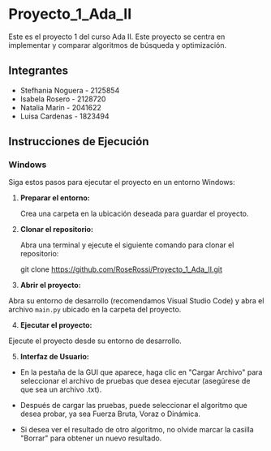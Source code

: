 # Proyecto_1_Ada_II

Este es el proyecto 1 del curso Ada II. Este proyecto se centra en implementar y comparar algoritmos de búsqueda y optimización.

## Integrantes

- Stefhania Noguera - 2125854
- Isabela Rosero - 2128720
- Natalia Marin - 2041622
- Luisa Cardenas - 1823494

## Instrucciones de Ejecución

### Windows

Siga estos pasos para ejecutar el proyecto en un entorno Windows:

1. **Preparar el entorno:**

   Crea una carpeta en la ubicación deseada para guardar el proyecto.

2. **Clonar el repositorio:**

   Abra una terminal y ejecute el siguiente comando para clonar el repositorio: 
   
   git clone https://github.com/RoseRossi/Proyecto_1_Ada_II.git
   
3. **Abrir el proyecto:**

Abra su entorno de desarrollo (recomendamos Visual Studio Code) y abra el archivo `main.py` ubicado en la carpeta del proyecto.

4. **Ejecutar el proyecto:**

Ejecute el proyecto desde su entorno de desarrollo.

5. **Interfaz de Usuario:**

- En la pestaña de la GUI que aparece, haga clic en "Cargar Archivo" para seleccionar el archivo de pruebas que desea ejecutar (asegúrese de que sea un archivo .txt).

- Después de cargar las pruebas, puede seleccionar el algoritmo que desea probar, ya sea Fuerza Bruta, Voraz o Dinámica.

- Si desea ver el resultado de otro algoritmo, no olvide marcar la casilla "Borrar" para obtener un nuevo resultado.

